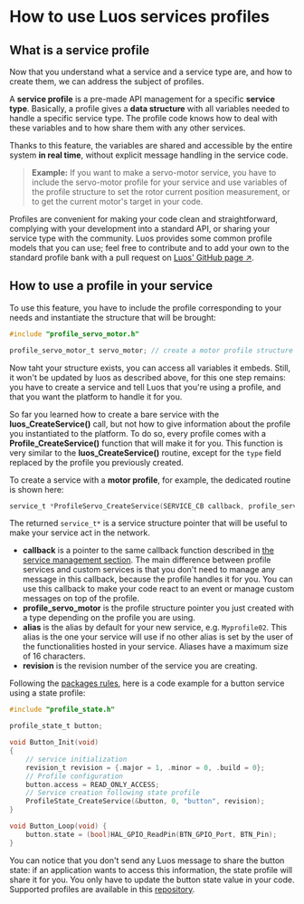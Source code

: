 # How to use Luos services profiles

## What is a service profile

Now that you understand what a service and a service type are, and how to create them, we can address the subject of profiles.

A **service profile** is a pre-made API management for a specific **service type**. Basically, a profile gives a **data structure** with all variables needed to handle a specific service type. The profile code knows how to deal with these variables and to how share them with any other services.

Thanks to this feature, the variables are shared and accessible by the entire system **in real time**, without explicit message handling in the service code.

> **Example:** If you want to make a servo-motor service, you have to include the servo-motor profile for your service and use variables of the profile structure to set the rotor current position measurement, or to get the current motor's target in your code.

Profiles are convenient for making your code clean and straightforward, complying with your development into a standard API, or sharing your service type with the community.
Luos provides some common profile models that you can use; feel free to contribute and to add your own to the standard profile bank with a pull request on <a href="https://github.com/Luos-io" target="_blank">Luos' GitHub page &#8599;</a>.

## How to use a profile in your service

To use this feature, you have to include the profile corresponding to your needs and instantiate the structure that will be brought:

```c
#include "profile_servo_motor.h"

profile_servo_motor_t servo_motor; // create a motor profile structure
```

Now taht your structure exists, you can access all variables it embeds. Still, it won't be updated by luos as described above, for this one step remains: you have to create a service and tell Luos that you're using a profile, and that you want the platform to handle it for you.

So far you learned how to create a bare service with the **luos_CreateService()** call, but not how to give information about the profile you instantiated to the platform. To do so, every profile comes with a **Profile_CreateService()** function that will make it for you. This function is very similar to the **luos_CreateService()** routine, except for the `type` field replaced by the profile you previously created.

To create a service with a **motor profile**, for example, the dedicated routine is shown here:

```c
service_t *ProfileServo_CreateService(SERVICE_CB callback, profile_servo_motor_t *profile_servo_motor, const char *alias, revision_t revision);
```

The returned `service_t*` is a service structure pointer that will be useful to make your service act in the network.

- **callback** is a pointer to the same callback function described in [the service management section](./service_api.html#how-to-create-and-initialize-a-service). The main difference between profile services and custom services is that you don't need to manage any message in this callback, because the profile handles it for you.
 You can use this callback to make your code react to an event or manage custom messages on top of the profile.
- **profile_servo_motor** is the profile structure pointer you just created with a type depending on the profile you are using.
- **alias** is the alias by default for your new service, e.g. `Myprofile02`. This alias is the one your service will use if no other alias is set by the user of the functionalities hosted in your service. Aliases have a maximum size of 16 characters.
- **revision** is the revision number of the service you are creating.

Following the [packages rules](../package/package.html#basic-services-functions), here is a code example for a button service using a state profile:

```c
#include "profile_state.h"

profile_state_t button;

void Button_Init(void)
{
    // service initialization
    revision_t revision = {.major = 1, .minor = 0, .build = 0};
    // Profile configuration
    button.access = READ_ONLY_ACCESS;
    // Service creation following state profile
    ProfileState_CreateService(&button, 0, "button", revision);
}

void Button_Loop(void) {
    button.state = (bool)HAL_GPIO_ReadPin(BTN_GPIO_Port, BTN_Pin);
}
```

You can notice that you don't send any Luos message to share the button state: if an application wants to access this information, the state profile will share it for you. You only have to update the button state value in your code. Supported profiles are available in this [repository](https://github.com/Luos-io/Luos/tree/master/Profiles).

